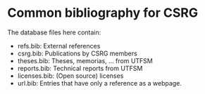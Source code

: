 Common bibliography for CSRG
============================

The database files here contain:
 * refs.bib:     External references
 * csrg.bib:     Publications by CSRG members
 * theses.bib:   Theses, memorias, ... from UTFSM
 * reports.bib:  Technical reports from UTFSM
 * licenses.bib: (Open source) licenses
 * url.bib:      Entries that have only a reference as a webpage. 


